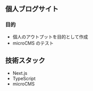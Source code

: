 ## 個人ブログサイト

### 目的

- 個人のアウトプットを目的として作成
- microCMS のテスト

## 技術スタック

- Next.js
- TypeScript
- microCMS
